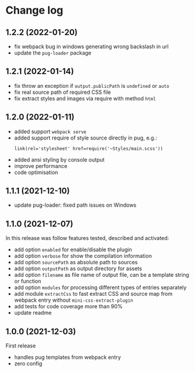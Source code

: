 # Change log

## 1.2.2 (2022-01-20)
- fix webpack bug in windows generating wrong backslash in url
- update the `pug-loader` package

## 1.2.1 (2022-01-14)
- fix throw an exception if `output.publicPath` is `undefined` or `auto`
- fix real source path of required CSS file
- fix extract styles and images via require with method `html`

## 1.2.0 (2022-01-11)
- added support `webpack serve`
- added support require of style source directly in pug, e.g.:
  ```pug
  link(rel='stylesheet' href=require('~Styles/main.scss'))
  ```
- added ansi styling by console output
- improve performance
- code optimisation

## 1.1.1 (2021-12-10)
- update pug-loader: fixed path issues on Windows 

## 1.1.0 (2021-12-07)
In this release was follow features tested, described and activated:
- add option `enabled` for enable/disable the plugin
- add option `verbose` for show the compilation information
- add option `sourcePath` as absolute path to sources
- add option `outputPath` as output directory for assets
- add option `filename` as file name of output file, can be a template string or function 
- add option `modules` for processing different types of entries separately
- add module `extractCss` to fast extract CSS and source map from webpack entry without `mini-css-extract-plugin`
- add tests for code coverage more than 90%
- update readme

## 1.0.0 (2021-12-03)
First release
- handles pug templates from webpack entry
- zero config

